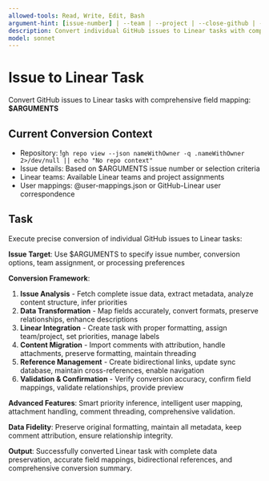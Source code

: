 ```yaml
---
allowed-tools: Read, Write, Edit, Bash
argument-hint: [issue-number] | --team | --project | --close-github | --skip-comments
description: Convert individual GitHub issues to Linear tasks with comprehensive data preservation
model: sonnet
---
```


# Issue to Linear Task

Convert GitHub issues to Linear tasks with comprehensive field mapping: **$ARGUMENTS**

## Current Conversion Context

- Repository: !`gh repo view --json nameWithOwner -q .nameWithOwner 2>/dev/null || echo "No repo context"`
- Issue details: Based on $ARGUMENTS issue number or selection criteria
- Linear teams: Available Linear teams and project assignments
- User mappings: @user-mappings.json or GitHub-Linear user correspondence

## Task

Execute precise conversion of individual GitHub issues to Linear tasks:

**Issue Target**: Use $ARGUMENTS to specify issue number, conversion options, team assignment, or processing preferences

**Conversion Framework**:
1. **Issue Analysis** - Fetch complete issue data, extract metadata, analyze content structure, infer priorities
2. **Data Transformation** - Map fields accurately, convert formats, preserve relationships, enhance descriptions
3. **Linear Integration** - Create task with proper formatting, assign team/project, set priorities, manage labels
4. **Content Migration** - Import comments with attribution, handle attachments, preserve formatting, maintain threading
5. **Reference Management** - Create bidirectional links, update sync database, maintain cross-references, enable navigation
6. **Validation & Confirmation** - Verify conversion accuracy, confirm field mappings, validate relationships, provide preview

**Advanced Features**: Smart priority inference, intelligent user mapping, attachment handling, comment threading, comprehensive validation.

**Data Fidelity**: Preserve original formatting, maintain all metadata, keep comment attribution, ensure relationship integrity.

**Output**: Successfully converted Linear task with complete data preservation, accurate field mappings, bidirectional references, and comprehensive conversion summary.